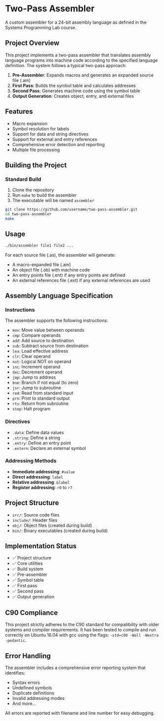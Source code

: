 # Two-Pass Assembler

A custom assembler for a 24-bit assembly language as defined in the Systems Programming Lab course.

## Project Overview

This project implements a two-pass assembler that translates assembly language programs into machine code according to
the specified language definition. The system follows a typical two-pass approach:

1. **Pre-Assembler**: Expands macros and generates an expanded source file (.am)
2. **First Pass**: Builds the symbol table and calculates addresses
3. **Second Pass**: Generates machine code using the symbol table
4. **Output Generation**: Creates object, entry, and external files

## Features

- Macro expansion
- Symbol resolution for labels
- Support for data and string directives
- Support for external and entry references
- Comprehensive error detection and reporting
- Multiple file processing

## Building the Project

### Standard Build

1. Clone the repository
2. Run `make` to build the assembler
3. The executable will be named `assembler`

```bash
git clone https://github.com/username/two-pass-assembler.git
cd two-pass-assembler
make
```

## Usage

```bash
./bin/assembler file1 file2 ...
```

For each source file (.as), the assembler will generate:

- A macro-expanded file (.am)
- An object file (.ob) with machine code
- An entry points file (.ent) if any entry points are defined
- An external references file (.ext) if any external references are used

## Assembly Language Specification

### Instructions

The assembler supports the following instructions:

- `mov`: Move value between operands
- `cmp`: Compare operands
- `add`: Add source to destination
- `sub`: Subtract source from destination
- `lea`: Load effective address
- `clr`: Clear operand
- `not`: Logical NOT on operand
- `inc`: Increment operand
- `dec`: Decrement operand
- `jmp`: Jump to address
- `bne`: Branch if not equal (to zero)
- `jsr`: Jump to subroutine
- `red`: Read from standard input
- `prn`: Print to standard output
- `rts`: Return from subroutine
- `stop`: Halt program

### Directives

- `.data`: Define data values
- `.string`: Define a string
- `.entry`: Define an entry point
- `.extern`: Declare an external symbol

### Addressing Methods

- **Immediate addressing**: `#value`
- **Direct addressing**: `label`
- **Relative addressing**: `&label`
- **Register addressing**: `r0` to `r7`

## Project Structure

- `src/`: Source code files
- `include/`: Header files
- `obj/`: Object files (created during build)
- `bin/`: Binary executables (created during build)

## Implementation Status

- ✅ Project structure
- ✅ Core utilities
- ✅ Build system
- ✅ Pre-assembler
- ✅ Symbol table
- ✅ First pass
- ✅ Second pass
- ✅ Output generation

## C90 Compliance

This project strictly adheres to the C90 standard for compatibility with older systems and compiler requirements. It has been tested to compile and run correctly on Ubuntu 16.04 with gcc using the flags: `-std=c90 -Wall -Wextra -pedantic`.

## Error Handling

The assembler includes a comprehensive error reporting system that identifies:

- Syntax errors
- Undefined symbols
- Duplicate definitions
- Invalid addressing modes
- And more...

All errors are reported with filename and line number for easy debugging.